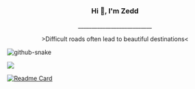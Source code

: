### <p align="center">Hi 👋, I'm Zedd</p>

 <p align="center">___________________________</p>
 <p align="center"> >Difficult roads often lead to beautiful destinations<</p>
 
 <picture>
  <source media="(prefers-color-scheme: dark)" srcset="https://raw.githubusercontent.com/eskatos/eskatos/output/github-contribution-grid-snake-dark.svg" />
  <source media="(prefers-color-scheme: light)" srcset="https://raw.githubusercontent.com/eskatos/eskatos/output/github-contribution-grid-snake.svg" />
  <img alt="github-snake" src="github-snake.svg" />
</picture>
 
 ![](https://komarev.com/ghpvc/?username=ziadesm&label=PROFILE+VIEWS)
 <!-- ![Anurag's GitHub stats](https://github-readme-stats.vercel.app/api?username=ziadesm&show_icons=true&theme=dark) -->
 [![Readme Card](https://github-readme-stats.vercel.app/api/pin/?username=ziadesm&repo=RequestPermission)](https://github.com/ziadesm/RequestPermission)

<!--
**ziadesm/Ziadesm** is a ✨ _special_ ✨ repository because its `README.md` (this file) appears on your GitHub profile.

Here are some ideas to get you started:

- 🔭 I’m currently working on Sehhaty Application in KSA.
- 🌱 I’m currently learning Compose Multi-Platform.
- 👯 I’m looking to collaborate on Creating new Hijri Picker.
- 💬 Ask me about Anything, We all here for help.
- 📫 How to reach me: 
- 😄 Pronouns: ...
- ⚡ Fun fact: Earth is spinning right now :D
-->
